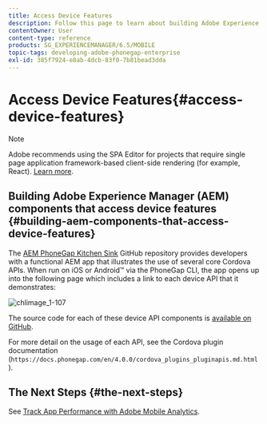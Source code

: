 ```yaml
---
title: Access Device Features
description: Follow this page to learn about building Adobe Experience Manager (AEM) components that access device features. The AEM PhoneGap Kitchen Sink GitHub repository provides developers with a functional AEM app that illustrates the use of several core Cordova APIs.
contentOwner: User
content-type: reference
products: SG_EXPERIENCEMANAGER/6.5/MOBILE
topic-tags: developing-adobe-phonegap-enterprise
exl-id: 385f7924-e8ab-4dcb-83f0-7b81bead3dda
---
```

# Access Device Features{#access-device-features}

>[!NOTE]
>
>Adobe recommends using the SPA Editor for projects that require single page application framework-based client-side rendering (for example, React). [Learn more](/help/sites-developing/spa-overview.md).

## Building Adobe Experience Manager (AEM) components that access device features {#building-aem-components-that-access-device-features}

The [AEM PhoneGap Kitchen Sink](https://github.com/blefebvre/aem-phonegap-kitchen-sink) GitHub repository provides developers with a functional AEM app that illustrates the use of several core Cordova APIs. When run on iOS or Android&trade; via the PhoneGap CLI, the app opens up into the following page which includes a link to each device API that it demonstrates:

![chlimage_1-107](assets/chlimage_1-107.png)

The source code for each of these device API components is [available on GitHub](https://github.com/blefebvre/aem-phonegap-kitchen-sink/tree/master/content/src/main/content/jcr_root/apps/brucelefebvre/kitchen-sink/components).

For more detail on the usage of each API, see the Cordova plugin documentation (`https://docs.phonegap.com/en/4.0.0/cordova_plugins_pluginapis.md.html`).

## The Next Steps {#the-next-steps}

See [Track App Performance with Adobe Mobile Analytics](/help/mobile/phonegap-intro-to-app-analytics.md).
